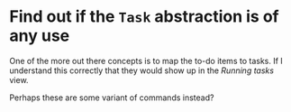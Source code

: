 # Find out if the `Task` abstraction is of any use

One of the more out there concepts is to map the to-do items to tasks. If I understand this correctly that they would show up in the *Running tasks* view.

Perhaps these are some variant of commands instead?
